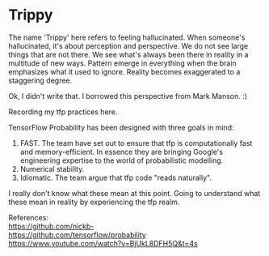 # Trippy

The name 'Trippy' here refers to feeling hallucinated. 
When someone's hallucinated, it's about perception and perspective. We do not see large things that are not there. We see what's always been there in reality in a multitude of new ways. Pattern emerge in everything when the brain emphasizes what it used to ignore. Reality becomes exaggerated to a staggering degree.

Ok, I didn't write that. I borrowed this perspective from Mark Manson. :)

Recording my tfp practices here. <br>

TensorFlow Probability has been designed with three goals in mind:

  1.  FAST. The team have set out to ensure that tfp is computationally fast and memory-efficient. In essence they are bringing Google's engineering expertise to the world of probabilistic modelling.
  2.  Numerical stability. 
  3.  Idiomatic. The team argue that tfp code "reads naturally". 

I really don't know what these mean at this point. Going to understand what these mean in reality by experiencing the tfp realm.

References: <br>
https://github.com/nickb- <br>
https://github.com/tensorflow/probability <br>
https://www.youtube.com/watch?v=BjUkL8DFH5Q&t=4s <br>
